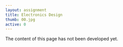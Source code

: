 ```yaml
---
layout: assignment
title: Electronics Design
thumb: 00.jpg
active: 0
---
```

<p class="font-italic">The content of this page has not been developed yet.</p>